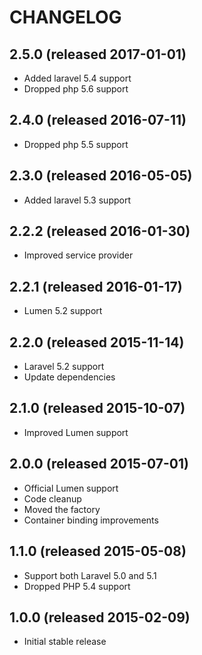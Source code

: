 # CHANGELOG

## 2.5.0 (released 2017-01-01)

- Added laravel 5.4 support
- Dropped php 5.6 support

## 2.4.0 (released 2016-07-11)

- Dropped php 5.5 support

## 2.3.0 (released 2016-05-05)

- Added laravel 5.3 support

## 2.2.2 (released 2016-01-30)

- Improved service provider

## 2.2.1 (released 2016-01-17)

- Lumen 5.2 support

## 2.2.0 (released 2015-11-14)

- Laravel 5.2 support
- Update dependencies

## 2.1.0 (released 2015-10-07)

- Improved Lumen support

## 2.0.0 (released 2015-07-01)

- Official Lumen support
- Code cleanup
- Moved the factory
- Container binding improvements

## 1.1.0 (released 2015-05-08)

- Support both Laravel 5.0 and 5.1
- Dropped PHP 5.4 support

## 1.0.0 (released 2015-02-09)

- Initial stable release
